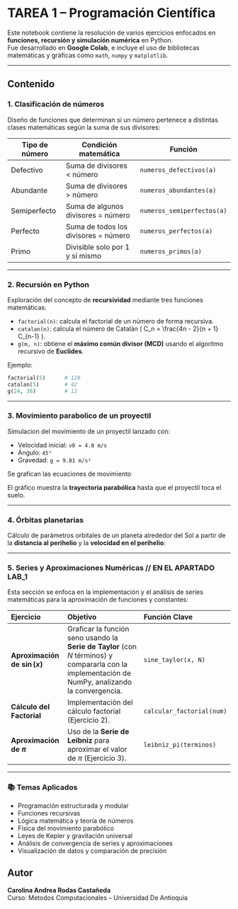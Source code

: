 # TAREA 1 – Programación Científica 

Este notebook contiene la resolución de varios ejercicios enfocados en **funciones, recursión y simulación numérica** en Python.  
Fue desarrollado en **Google Colab**, e incluye el uso de bibliotecas matemáticas y gráficas como `math`, `numpy` y `matplotlib`.

---

## Contenido

### **1. Clasificación de números**

Diseño de funciones que determinan si un número pertenece a distintas clases matemáticas según la suma de sus divisores:

| Tipo de número | Condición matemática | Función |
|----------------|----------------------|----------|
| Defectivo | Suma de divisores < número | `numeros_defectivos(a)` |
| Abundante | Suma de divisores > número | `numeros_abundantes(a)` |
| Semiperfecto | Suma de algunos divisores = número | `numeros_semiperfectos(a)` |
| Perfecto | Suma de todos los divisores = número | `numeros_perfectos(a)` |
| Primo | Divisible solo por 1 y sí mismo | `numeros_primos(a)` |


---

### 2. Recursión en Python

Exploración del concepto de **recursividad** mediante tres funciones matemáticas:

- `factorial(n)`: calcula el factorial de un número de forma recursiva.  
- `catalan(n)`: calcula el número de Catalán \( C_n = \frac{4n - 2}{n + 1} C_{n-1} \).  
- `g(m, n)`: obtiene el **máximo común divisor (MCD)** usando el algoritmo recursivo de **Euclides**.

Ejemplo:
```python
factorial(5)      # 120
catalan(5)        # 42
g(24, 36)         # 12
```

---

### **3. Movimiento parabolico de un proyectil**

Simulacion del movimiento de un proyectil lanzado con:
- Velocidad inicial: `v0 = 4.0 m/s`
- Ángulo: `45°`
- Gravedad: `g = 9.81 m/s²`

Se grafican las ecuaciones de movimiento

 El gráfico muestra la **trayectoria parabólica** hasta que el proyectil toca el suelo.

---

### 4. Órbitas planetarias 

Cálculo de parámetros orbitales de un planeta alrededor del Sol a partir de la **distancia al perihelio** y la **velocidad en el perihelio**:


---

### 5. Series y Aproximaciones Numéricas // EN EL APARTADO LAB_1

Esta sección se enfoca en la implementación y el análisis de series matemáticas para la aproximación de funciones y constantes:

| Ejercicio | Objetivo | Función Clave |
| :--- | :--- | :--- |
| **Aproximación de $\sin(x)$** | Graficar la función seno usando la **Serie de Taylor** (con $N$ términos) y compararla con la implementación de NumPy, analizando la convergencia. | `sine_taylor(x, N)` |
| **Cálculo del Factorial** | Implementación del cálculo factorial (Ejercicio 2). | `calcular_factorial(num)` |
| **Aproximación de $\pi$** | Uso de la **Serie de Leibniz** para aproximar el valor de $\pi$ (Ejercicio 3). | `leibniz_pi(terminos)` |

---

### 📚 Temas Aplicados

* Programación estructurada y modular
* Funciones recursivas
* Lógica matemática y teoría de números
* Física del movimiento parabólico
* Leyes de Kepler y gravitación universal
* Análisis de convergencia de series y aproximaciones
* Visualización de datos y comparación de precisión



##  Autor

**Carolina Andrea Rodas Castañeda**  
Curso: Metodos Computacionales – Universidad De Antioquia  
